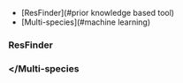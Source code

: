 
- [ResFinder](#prior knowledge based tool)
- [Multi-species](#machine learning)



### <a name="prior knowledge based tool"></a>ResFinder





### <a name="machine learning"></Multi-species
